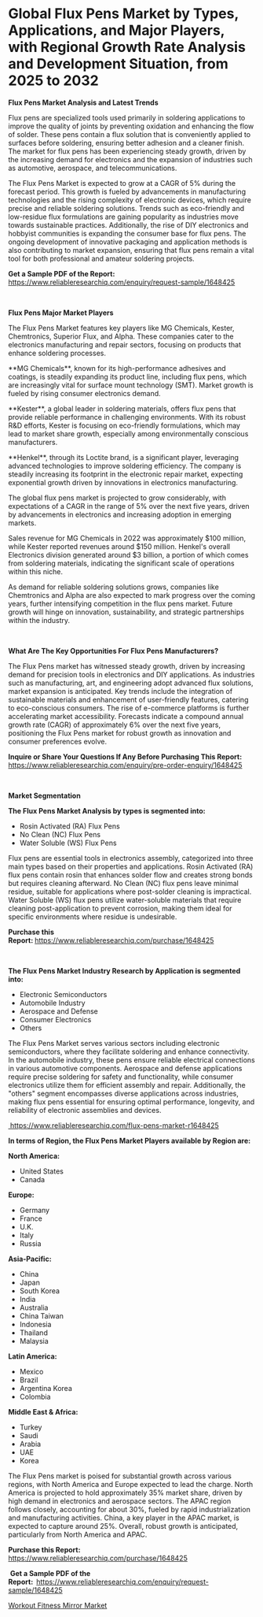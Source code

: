 <p><h1>Global Flux Pens Market by Types, Applications, and Major Players, with Regional Growth Rate Analysis and Development Situation, from 2025 to 2032</h1></p><p><strong>Flux Pens Market Analysis and Latest Trends</strong></p>
<p><p>Flux pens are specialized tools used primarily in soldering applications to improve the quality of joints by preventing oxidation and enhancing the flow of solder. These pens contain a flux solution that is conveniently applied to surfaces before soldering, ensuring better adhesion and a cleaner finish. The market for flux pens has been experiencing steady growth, driven by the increasing demand for electronics and the expansion of industries such as automotive, aerospace, and telecommunications.</p><p>The Flux Pens Market is expected to grow at a CAGR of 5% during the forecast period. This growth is fueled by advancements in manufacturing technologies and the rising complexity of electronic devices, which require precise and reliable soldering solutions. Trends such as eco-friendly and low-residue flux formulations are gaining popularity as industries move towards sustainable practices. Additionally, the rise of DIY electronics and hobbyist communities is expanding the consumer base for flux pens. The ongoing development of innovative packaging and application methods is also contributing to market expansion, ensuring that flux pens remain a vital tool for both professional and amateur soldering projects.</p></p>
<p><strong>Get a Sample PDF of the Report:&nbsp;</strong> <a href="https://www.reliableresearchiq.com/enquiry/request-sample/1648425?utm_campaign=2821&utm_medium=2&utm_source=Github&utm_content=ia&utm_term=04042025&utm_id=flux-pens">https://www.reliableresearchiq.com/enquiry/request-sample/1648425</a></p>
<p>&nbsp;</p>
<p><strong>Flux Pens Major Market Players</strong></p>
<p><p>The Flux Pens Market features key players like MG Chemicals, Kester, Chemtronics, Superior Flux, and Alpha. These companies cater to the electronics manufacturing and repair sectors, focusing on products that enhance soldering processes.</p><p>**MG Chemicals**, known for its high-performance adhesives and coatings, is steadily expanding its product line, including flux pens, which are increasingly vital for surface mount technology (SMT). Market growth is fueled by rising consumer electronics demand. </p><p>**Kester**, a global leader in soldering materials, offers flux pens that provide reliable performance in challenging environments. With its robust R&D efforts, Kester is focusing on eco-friendly formulations, which may lead to market share growth, especially among environmentally conscious manufacturers. </p><p>**Henkel**, through its Loctite brand, is a significant player, leveraging advanced technologies to improve soldering efficiency. The company is steadily increasing its footprint in the electronic repair market, expecting exponential growth driven by innovations in electronics manufacturing. </p><p>The global flux pens market is projected to grow considerably, with expectations of a CAGR in the range of 5% over the next five years, driven by advancements in electronics and increasing adoption in emerging markets.</p><p>Sales revenue for MG Chemicals in 2022 was approximately $100 million, while Kester reported revenues around $150 million. Henkel's overall Electronics division generated around $3 billion, a portion of which comes from soldering materials, indicating the significant scale of operations within this niche.</p><p>As demand for reliable soldering solutions grows, companies like Chemtronics and Alpha are also expected to mark progress over the coming years, further intensifying competition in the flux pens market. Future growth will hinge on innovation, sustainability, and strategic partnerships within the industry.</p></p>
<p>&nbsp;</p>
<p><strong>What Are The Key Opportunities For Flux Pens Manufacturers?</strong></p>
<p><p>The Flux Pens market has witnessed steady growth, driven by increasing demand for precision tools in electronics and DIY applications. As industries such as manufacturing, art, and engineering adopt advanced flux solutions, market expansion is anticipated. Key trends include the integration of sustainable materials and enhancement of user-friendly features, catering to eco-conscious consumers. The rise of e-commerce platforms is further accelerating market accessibility. Forecasts indicate a compound annual growth rate (CAGR) of approximately 6% over the next five years, positioning the Flux Pens market for robust growth as innovation and consumer preferences evolve.</p></p>
<p><strong>Inquire or Share Your Questions If Any Before Purchasing This Report:</strong> <a href="https://www.reliableresearchiq.com/enquiry/pre-order-enquiry/1648425?utm_campaign=2821&utm_medium=2&utm_source=Github&utm_content=ia&utm_term=04042025&utm_id=flux-pens">https://www.reliableresearchiq.com/enquiry/pre-order-enquiry/1648425</a></p>
<p>&nbsp;</p>
<p><strong>Market Segmentation</strong></p>
<p><strong>The Flux Pens Market Analysis by types is segmented into:</strong></p>
<p><ul><li>Rosin Activated (RA) Flux Pens</li><li>No Clean (NC) Flux Pens</li><li>Water Soluble (WS) Flux Pens</li></ul></p>
<p><p>Flux pens are essential tools in electronics assembly, categorized into three main types based on their properties and applications. Rosin Activated (RA) flux pens contain rosin that enhances solder flow and creates strong bonds but requires cleaning afterward. No Clean (NC) flux pens leave minimal residue, suitable for applications where post-solder cleaning is impractical. Water Soluble (WS) flux pens utilize water-soluble materials that require cleaning post-application to prevent corrosion, making them ideal for specific environments where residue is undesirable.</p></p>
<p><strong>Purchase this Report:&nbsp;</strong><a href="https://www.reliableresearchiq.com/purchase/1648425?utm_campaign=2821&utm_medium=2&utm_source=Github&utm_content=ia&utm_term=04042025&utm_id=flux-pens">https://www.reliableresearchiq.com/purchase/1648425</a></p>
<p>&nbsp;</p>
<p><strong>The Flux Pens Market Industry Research by Application is segmented into:</strong></p>
<p><ul><li>Electronic Semiconductors</li><li>Automobile Industry</li><li>Aerospace and Defense</li><li>Consumer Electronics</li><li>Others</li></ul></p>
<p><p>The Flux Pens Market serves various sectors including electronic semiconductors, where they facilitate soldering and enhance connectivity. In the automobile industry, these pens ensure reliable electrical connections in various automotive components. Aerospace and defense applications require precise soldering for safety and functionality, while consumer electronics utilize them for efficient assembly and repair. Additionally, the "others" segment encompasses diverse applications across industries, making flux pens essential for ensuring optimal performance, longevity, and reliability of electronic assemblies and devices.</p></p>
<p><a href="https://www.reliableresearchiq.com/flux-pens-market-r1648425?utm_campaign=2821&utm_medium=2&utm_source=Github&utm_content=ia&utm_term=04042025&utm_id=flux-pens">&nbsp;https://www.reliableresearchiq.com/flux-pens-market-r1648425</a></p>
<p><strong>In terms of Region, the Flux Pens Market Players available by Region are:</strong></p>
<p>
    <p> <strong> North America: </strong>
        <ul>
            <li>United States</li>
            <li>Canada</li>
        </ul>
        </p> 
    <p> <strong> Europe: </strong>
        <ul>
            <li>Germany</li>
            <li>France</li>
            <li>U.K.</li>
            <li>Italy</li>
            <li>Russia</li>
        </ul>
        </p> 
    <p> <strong> Asia-Pacific: </strong>
        <ul>
            <li>China</li>
            <li>Japan</li>
            <li>South Korea</li>
            <li>India</li>
            <li>Australia</li>
            <li>China Taiwan</li>
            <li>Indonesia</li>
            <li>Thailand</li>
            <li>Malaysia</li>
        </ul>
        </p> 
    <p> <strong> Latin America: </strong>
        <ul>
            <li>Mexico</li>
            <li>Brazil</li>
            <li>Argentina Korea</li>
            <li>Colombia</li>
        </ul>
        </p> 
    <p> <strong> Middle East & Africa: </strong>
        <ul>
            <li>Turkey</li>
            <li>Saudi</li>
            <li>Arabia</li>
            <li>UAE</li>
            <li>Korea</li>
        </ul>
    </p>
    </p>
<p><p>The Flux Pens market is poised for substantial growth across various regions, with North America and Europe expected to lead the charge. North America is projected to hold approximately 35% market share, driven by high demand in electronics and aerospace sectors. The APAC region follows closely, accounting for about 30%, fueled by rapid industrialization and manufacturing activities. China, a key player in the APAC market, is expected to capture around 25%. Overall, robust growth is anticipated, particularly from North America and APAC.</p></p>
<p><strong>Purchase this Report: </strong><a href="https://www.reliableresearchiq.com/purchase/1648425?utm_campaign=2821&utm_medium=2&utm_source=Github&utm_content=ia&utm_term=04042025&utm_id=flux-pens">https://www.reliableresearchiq.com/purchase/1648425</a></p>
<p>&nbsp;<strong>Get a Sample PDF of the Report:&nbsp;&nbsp;</strong><a href="https://www.reliableresearchiq.com/enquiry/request-sample/1648425?utm_campaign=2821&utm_medium=2&utm_source=Github&utm_content=ia&utm_term=04042025&utm_id=flux-pens">https://www.reliableresearchiq.com/enquiry/request-sample/1648425</a></p>
<p><strong></strong></p>
<p><p><a href="https://github.com/haaszgettre6/Market-Research-Report-List-1/blob/main/workout-fitness-mirror-market.md?utm_campaign=2821&utm_medium=2&utm_source=Github&utm_content=ia&utm_term=04042025&utm_id=flux-pens">Workout Fitness Mirror Market</a></p></p>